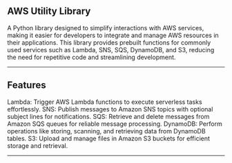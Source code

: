 
AWS Utility Library
--------------------
A Python library designed to simplify interactions with AWS services, making it easier 
for developers to integrate and manage AWS resources in their applications. 
This library provides prebuilt functions for commonly used services such as Lambda, SNS, SQS, DynamoDB, 
and S3, reducing the need for repetitive code and streamlining development.

-------------
Features
--------------
Lambda: Trigger AWS Lambda functions to execute serverless tasks effortlessly.
SNS: Publish messages to Amazon SNS topics with optional subject lines for notifications.
SQS: Retrieve and delete messages from Amazon SQS queues for reliable message processing.
DynamoDB: Perform operations like storing, scanning, and retrieving data from DynamoDB tables.
S3: Upload and manage files in Amazon S3 buckets for efficient storage and retrieval.

---------------